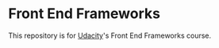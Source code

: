 # Front End Frameworks

This repository is for [Udacity](https://www.udacity.com/)'s Front End Frameworks course.
